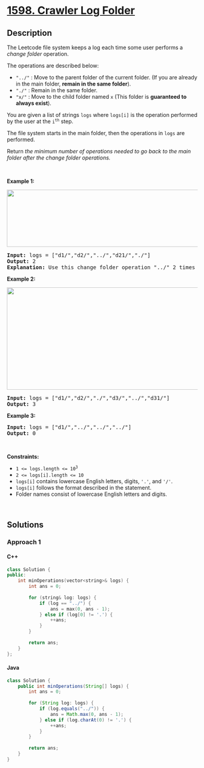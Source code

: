 # [1598. Crawler Log Folder](https://leetcode.com/problems/crawler-log-folder)

## Description

<p>The Leetcode file system keeps a log each time some user performs a <em>change folder</em> operation.</p>

<p>The operations are described below:</p>

<ul>
    <li><code>&quot;../&quot;</code> : Move to the parent folder of the current folder. (If you are already in the main folder, <strong>remain in the same folder</strong>).</li>
    <li><code>&quot;./&quot;</code> : Remain in the same folder.</li>
    <li><code>&quot;x/&quot;</code> : Move to the child folder named <code>x</code> (This folder is <strong>guaranteed to always exist</strong>).</li>
</ul>

<p>You are given a list of strings <code>logs</code> where <code>logs[i]</code> is the operation performed by the user at the <code>i<sup>th</sup></code> step.</p>

<p>The file system starts in the main folder, then the operations in <code>logs</code> are performed.</p>

<p>Return <em>the minimum number of operations needed to go back to the main folder after the change folder operations.</em></p>
<p>&nbsp;</p>

<p><strong class="example">Example 1:</strong></p>
<p><img alt="" src="https://fastly.jsdelivr.net/gh/doocs/leetcode@main/solution/1500-1599/1598.Crawler%20Log%20Folder/images/sample_11_1957.png" style="width: 775px; height: 151px;" /></p>
<pre>
<strong>Input:</strong> logs = [&quot;d1/&quot;,&quot;d2/&quot;,&quot;../&quot;,&quot;d21/&quot;,&quot;./&quot;]
<strong>Output:</strong> 2
<strong>Explanation: </strong>Use this change folder operation &quot;../&quot; 2 times and go back to the main folder.
</pre>

<p><strong class="example">Example 2:</strong></p>
<p><img alt="" src="https://fastly.jsdelivr.net/gh/doocs/leetcode@main/solution/1500-1599/1598.Crawler%20Log%20Folder/images/sample_22_1957.png" style="width: 600px; height: 270px;" /></p>
<pre>
<strong>Input:</strong> logs = [&quot;d1/&quot;,&quot;d2/&quot;,&quot;./&quot;,&quot;d3/&quot;,&quot;../&quot;,&quot;d31/&quot;]
<strong>Output:</strong> 3
</pre>

<p><strong class="example">Example 3:</strong></p>
<pre>
<strong>Input:</strong> logs = [&quot;d1/&quot;,&quot;../&quot;,&quot;../&quot;,&quot;../&quot;]
<strong>Output:</strong> 0
</pre>
<p>&nbsp;</p>

<p><strong>Constraints:</strong></p>
<ul>
    <li><code>1 &lt;= logs.length &lt;= 10<sup>3</sup></code></li>
    <li><code>2 &lt;= logs[i].length &lt;= 10</code></li>
    <li><code>logs[i]</code> contains lowercase English letters, digits, <code>&#39;.&#39;</code>, and <code>&#39;/&#39;</code>.</li>
    <li><code>logs[i]</code> follows the format described in the statement.</li>
    <li>Folder names consist of lowercase English letters and digits.</li>
</ul>
<p>&nbsp;</p>

## Solutions

### **Approach 1**

<!-- tabs:start -->

#### C++

```cpp
class Solution {
public:
    int minOperations(vector<string>& logs) {
        int ans = 0;
        
        for (string& log: logs) {
            if (log == "../") {
                ans = max(0, ans - 1);
            } else if (log[0] != '.') {
                ++ans;
            }
        }
        
        return ans;
    }
};
```

#### Java

```java
class Solution {
    public int minOperations(String[] logs) {
        int ans = 0;
        
        for (String log: logs) {
            if (log.equals("../")) {
                ans = Math.max(0, ans - 1);
            } else if (log.charAt(0) != '.') {
                ++ans;
            }
        }
        
        return ans;
    }
}
```

<!-- tabs:end -->